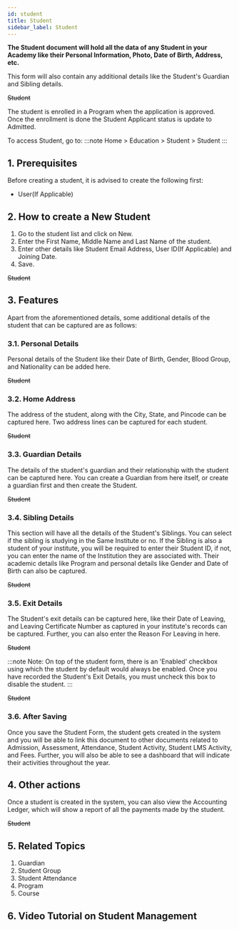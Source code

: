 ```yaml
---
id: student
title: Student
sidebar_label: Student
---
```


**The Student document will hold all the data of any Student in your Academy like their Personal Information, Photo, Date of Birth, Address, etc.**

This form will also contain any additional details like the Student's Guardian and Sibling details.

~~Student~~

The student is enrolled in a Program when the application is approved. Once the enrollment is done the Student Applicant status is update to Admitted.

To access Student, go to:
:::note
Home > Education > Student > Student
:::

## 1. Prerequisites

Before creating a student, it is advised to create the following first:

- User(If Applicable)

## 2. How to create a New Student

1. Go to the student list and click on New.
1. Enter the First Name, Middle Name and Last Name of the student.
1. Enter other details like Student Email Address, User ID(If Applicable) and Joining Date.
1. Save.

~~Student~~

## 3. Features

Apart from the aforementioned details, some additional details of the student that can be captured are as follows:

### 3.1. Personal Details

Personal details of the Student like their Date of Birth, Gender, Blood Group, and Nationality can be added here.

~~Student~~

### 3.2. Home Address

The address of the student, along with the City, State, and Pincode can be captured here. Two address lines can be captured for each student.

~~Student~~

### 3.3. Guardian Details

The details of the student's guardian and their relationship with the student can be captured here. You can create a Guardian from here itself, or create a guardian first and then create the Student.

~~Student~~

### 3.4. Sibling Details

This section will have all the details of the Student's Siblings. You can select if the sibling is studying in the Same Institute or no. If the Sibling is also a student of your institute, you will be required to enter their Student ID, if not, you can enter the name of the Institution they are associated with. Their academic details like Program and personal details like Gender and Date of Birth can also be captured.

~~Student~~

### 3.5. Exit Details

The Student's exit details can be captured here, like their Date of Leaving, and Leaving Certificate Number as captured in your institute's records can be captured. Further, you can also enter the Reason For Leaving in here.

~~Student~~

:::note
Note: On top of the student form, there is an 'Enabled' checkbox using which the student by default would always be enabled. Once you have recorded the Student's Exit Details, you must uncheck this box to disable the student.
:::

~~Student~~

### 3.6. After Saving

Once you save the Student Form, the student gets created in the system and you will be able to link this document to other documents related to Admission, Assessment, Attendance, Student Activity, Student LMS Activity, and Fees. Further, you will also be able to see a dashboard that will indicate their activities throughout the year.

## 4. Other actions

Once a student is created in the system, you can also view the Accounting Ledger, which will show a report of all the payments made by the student.

~~Student~~

## 5. Related Topics

1. Guardian
1. Student Group
1. Student Attendance
1. Program
1. Course

## 6. Video Tutorial on Student Management
